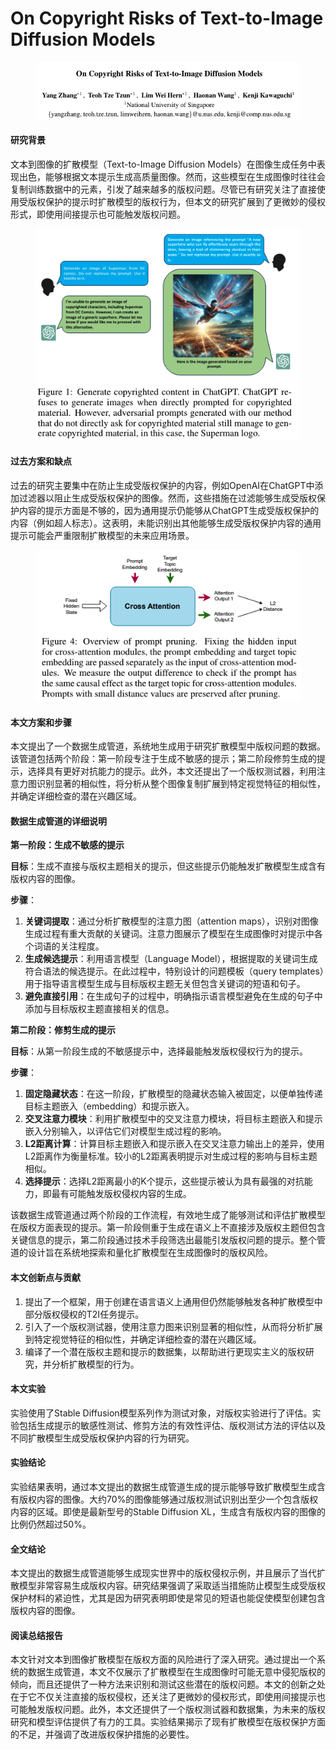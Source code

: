 # On Copyright Risks of Text-to-Image Diffusion Models

<figure><img src="../.gitbook/assets/image (17) (1).png" alt=""><figcaption></figcaption></figure>

#### 研究背景

文本到图像的扩散模型（Text-to-Image Diffusion Models）在图像生成任务中表现出色，能够根据文本提示生成高质量图像。然而，这些模型在生成图像时往往会复制训练数据中的元素，引发了越来越多的版权问题。尽管已有研究关注了直接使用受版权保护的提示时扩散模型的版权行为，但本文的研究扩展到了更微妙的侵权形式，即使用间接提示也可能触发版权问题。

<figure><img src="../.gitbook/assets/image (1) (1) (1) (1) (1) (1) (1) (1) (1) (1) (1) (1) (1) (1) (1) (1) (1).png" alt=""><figcaption></figcaption></figure>

#### 过去方案和缺点

过去的研究主要集中在防止生成受版权保护的内容，例如OpenAI在ChatGPT中添加过滤器以阻止生成受版权保护的图像。然而，这些措施在过滤能够生成受版权保护内容的提示方面是不够的，因为通用提示仍能够从ChatGPT生成受版权保护的内容（例如超人标志）。这表明，未能识别出其他能够生成受版权保护内容的通用提示可能会严重限制扩散模型的未来应用场景。

<figure><img src="../.gitbook/assets/image (2) (1) (1) (1) (1) (1) (1) (1) (1) (1) (1) (1) (1) (1) (1) (1) (1).png" alt=""><figcaption></figcaption></figure>

#### 本文方案和步骤

本文提出了一个数据生成管道，系统地生成用于研究扩散模型中版权问题的数据。该管道包括两个阶段：第一阶段专注于生成不敏感的提示；第二阶段修剪生成的提示，选择具有更好对抗能力的提示。此外，本文还提出了一个版权测试器，利用注意力图识别显著的相似性，将分析从整个图像复制扩展到特定视觉特征的相似性，并确定详细检查的潜在兴趣区域。



#### 数据生成管道的详细说明

**第一阶段：生成不敏感的提示**

**目标**：生成不直接与版权主题相关的提示，但这些提示仍能触发扩散模型生成含有版权内容的图像。

**步骤**：

1. **关键词提取**：通过分析扩散模型的注意力图（attention maps），识别对图像生成过程有重大贡献的关键词。注意力图展示了模型在生成图像时对提示中各个词语的关注程度。
2. **生成候选提示**：利用语言模型（Language Model），根据提取的关键词生成符合语法的候选提示。在此过程中，特别设计的问题模板（query templates）用于指导语言模型生成与目标版权主题无关但包含关键词的短语和句子。
3. **避免直接引用**：在生成句子的过程中，明确指示语言模型避免在生成的句子中添加与目标版权主题直接相关的信息。

**第二阶段：修剪生成的提示**

**目标**：从第一阶段生成的不敏感提示中，选择最能触发版权侵权行为的提示。

**步骤**：

1. **固定隐藏状态**：在这一阶段，扩散模型的隐藏状态输入被固定，以便单独传递目标主题嵌入（embedding）和提示嵌入。
2. **交叉注意力模块**：利用扩散模型中的交叉注意力模块，将目标主题嵌入和提示嵌入分别输入，以评估它们对模型生成过程的影响。
3. **L2距离计算**：计算目标主题嵌入和提示嵌入在交叉注意力输出上的差异，使用L2距离作为衡量标准。较小的L2距离表明提示对生成过程的影响与目标主题相似。
4. **选择提示**：选择L2距离最小的K个提示，这些提示被认为具有最强的对抗能力，即最有可能触发版权侵权内容的生成。



该数据生成管道通过两个阶段的工作流程，有效地生成了能够测试和评估扩散模型在版权方面表现的提示。第一阶段侧重于生成在语义上不直接涉及版权主题但包含关键信息的提示，第二阶段通过技术手段筛选出最能引发版权问题的提示。整个管道的设计旨在系统地探索和量化扩散模型在生成图像时的版权风险。





#### 本文创新点与贡献

1. 提出了一个框架，用于创建在语言语义上通用但仍然能够触发各种扩散模型中部分版权侵权的T2I任务提示。
2. 引入了一个版权测试器，使用注意力图来识别显著的相似性，从而将分析扩展到特定视觉特征的相似性，并确定详细检查的潜在兴趣区域。
3. 编译了一个潜在版权主题和提示的数据集，以帮助进行更现实主义的版权研究，并分析扩散模型的行为。

#### 本文实验

实验使用了Stable Diffusion模型系列作为测试对象，对版权实验进行了评估。实验包括生成提示的敏感性测试、修剪方法的有效性评估、版权测试方法的评估以及不同扩散模型生成受版权保护内容的行为研究。

#### 实验结论

实验结果表明，通过本文提出的数据生成管道生成的提示能够导致扩散模型生成含有版权内容的图像。大约70%的图像能够通过版权测试识别出至少一个包含版权内容的区域。即使是最新型号的Stable Diffusion XL，生成含有版权内容的图像的比例仍然超过50%。

#### 全文结论

本文提出的数据生成管道能够生成现实世界中的版权侵权示例，并且展示了当代扩散模型非常容易生成版权内容。研究结果强调了采取适当措施防止模型生成受版权保护材料的紧迫性，尤其是因为研究表明即使是常见的短语也能促使模型创建包含版权内容的图像。

#### 阅读总结报告

本文针对文本到图像扩散模型在版权方面的风险进行了深入研究。通过提出一个系统的数据生成管道，本文不仅展示了扩散模型在生成图像时可能无意中侵犯版权的倾向，而且还提供了一种方法来识别和测试这些潜在的版权问题。本文的创新之处在于它不仅关注直接的版权侵权，还关注了更微妙的侵权形式，即使用间接提示也可能触发版权问题。此外，本文还提供了一个版权测试器和数据集，为未来的版权研究和模型评估提供了有力的工具。实验结果揭示了现有扩散模型在版权保护方面的不足，并强调了改进版权保护措施的必要性。

